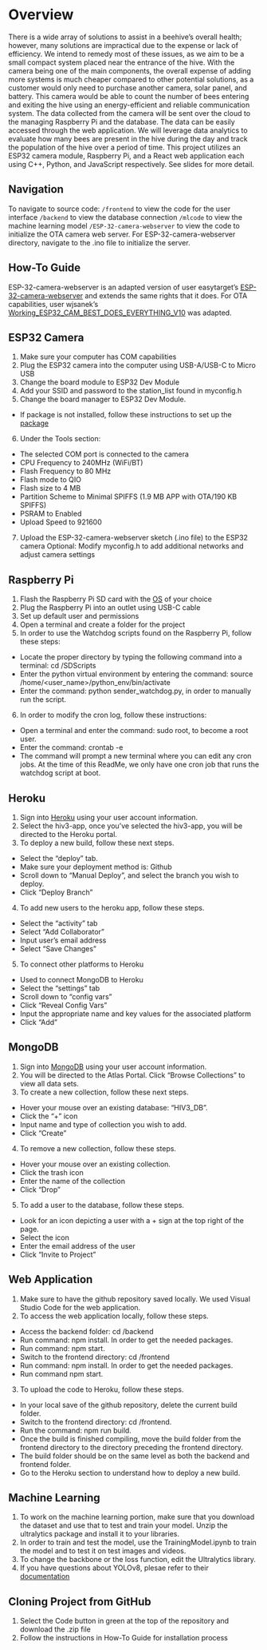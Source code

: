 # Overview
There is a wide array of solutions to assist in a beehive’s overall health; however, many solutions are impractical due to the expense or lack of efficiency. We intend to remedy most of these issues, as we aim to be a small compact system placed near the entrance of the hive. With the camera being one of the main components, the overall expense of adding more systems is much cheaper compared to other potential solutions, as a customer would only need to purchase another camera, solar panel, and battery. This camera would be able to count the number of bees entering and exiting the hive using an energy-efficient and reliable communication system. The data collected from the camera will be sent over the cloud to the managing Raspberry Pi and the database. The data can be easily accessed through the web application. We will leverage data analytics to evaluate how many bees are present in the hive during the day and track the population of the hive over a period of time. 
This project utilizes an ESP32 camera module, Raspberry Pi, and a React web application each using C++, Python, and JavaScript respectively. See slides for more detail.
## Navigation
To navigate to source code:
```/frontend``` to view the code for the user interface
```/backend```  to view the database connection 
```/mlcode``` to view the machine learning model
```/ESP-32-camera-webserver``` to view the code to initialize the OTA camera web server. 
For ESP-32-camera-webserver directory, navigate to the .ino file to initialize the server.
## How-To Guide
ESP-32-camera-webserver is an adapted version of user easytarget’s [ESP-32-camera-webserver](https://github.com/easytarget/esp32-cam-webserver) and extends the same rights that it does. For OTA capabilities, user wjsanek’s [Working_ESP32_CAM_BEST_DOES_EVERYTHING_V10]( https://github.com/wjsanek/wjsanek) was adapted.

## ESP32 Camera
1. Make sure your computer has COM capabilities
2. Plug the ESP32 camera into the computer using USB-A/USB-C to Micro USB
3. Change the board module to ESP32 Dev Module
4. Add your SSID and password to the station_list found in myconfig.h
5. Change the board manager to ESP32 Dev Module. 
- If package is not installed, follow these instructions to set up the [package]( https://docs.espressif.com/projects/arduino-esp32/en/latest/installing.html)
6. Under the Tools section:  
- The selected COM port is connected to the camera
- CPU Frequency to 240MHz (WiFi/BT)
- Flash Frequency to 80 MHz
- Flash mode to QIO
- Flash size to 4 MB
- Partition Scheme to Minimal SPIFFS (1.9 MB APP with OTA/190 KB SPIFFS)
- PSRAM to Enabled
- Upload Speed to 921600
7. Upload the ESP-32-camera-webserver sketch (.ino file) to the ESP32 camera
Optional: Modify myconfig.h to add additional networks and adjust camera settings

## Raspberry Pi

1. Flash the Raspberry Pi SD card with the [OS](https://www.raspberrypi.com/software/) of your choice
2. Plug the Raspberry Pi into an outlet using USB-C cable
3. Set up default user and permissions
4. Open a terminal and create a folder for the project
5. In order to use the Watchdog scripts found on the Raspberry Pi, follow these steps:
- Locate the proper directory by typing the following command into a terminal: cd /SDScripts
- Enter the python virtual environment by entering the command: source /home/<user_name>/python_env/bin/activate
- Enter the command: python sender_watchdog.py, in order to manually run the script.
6. In order to modify the cron log, follow these instructions:
- Open a terminal and enter the command: sudo root, to become a root user. 
- Enter the command: crontab -e
- The command will prompt a new terminal where you can edit any cron jobs. At the time of this ReadMe, we only have one cron job that runs the watchdog script at boot. 



## Heroku 
1. Sign into [Heroku](www.heroku.com) using your user account information.
2. Select the hiv3-app, once you’ve selected the hiv3-app, you will be directed to the Heroku portal.
3. To deploy a new build, follow these next steps. 
- Select the “deploy” tab.
- Make sure your deployment method is: Github
- Scroll down to “Manual Deploy”, and select the branch you wish to deploy. 
- Click “Deploy Branch”
4. To add new users to the heroku app, follow these steps. 
- Select the “activity” tab 
- Select “Add Collaborator”
- Input user’s email address
- Select “Save Changes”
5. To connect other platforms to Heroku
- Used to connect MongoDB to Heroku
- Select the “settings” tab
- Scroll down to “config vars”
- Click “Reveal Config Vars”
- Input the appropriate name and key values for the associated platform
- Click “Add”

## MongoDB
1. Sign into [MongoDB](www.mongodb.com) using your user account information.
2. You will be directed to the Atlas Portal. Click “Browse Collections” to view all data sets. 
3. To create a new collection, follow these next steps.
- Hover your mouse over an existing database: “HIV3_DB”. 
- Click the “+” icon
- Input name and type of collection you wish to add. 
- Click “Create”
4. To remove a new collection, follow these steps.
- Hover your mouse over an existing collection.
- Click the trash icon
- Enter the name of the collection
- Click “Drop”
5. To add a user to the database, follow these steps.
- Look for an icon depicting a user with a + sign at the top right of the page.
- Select the icon
- Enter the email address of the user
- Click “Invite to Project”

## Web Application
1. Make sure to have the github repository saved locally. We used Visual Studio Code for the web application.
2. To access the web application locally, follow these steps.
- Access the backend folder: cd /backend
- Run command: npm install. In order to get the needed packages. 
- Run command: npm start.
- Switch to the frontend directory: cd /frontend
- Run command: npm install. In order to get the needed packages.
- Run command npm start.
3. To upload the code to Heroku, follow these steps.
- In your local save of the github repository, delete the current build folder.
- Switch to the frontend directory: cd /frontend.
- Run the command: npm run build.
- Once the build is finished compiling, move the build folder from the frontend directory to the directory preceding the frontend directory. 
- The build folder should be on the same level as both the backend and frontend folder. 
- Go to the Heroku section to understand how to deploy a new build. 

## Machine Learning
1. To work on the machine learning portion, make sure that you download the dataset and use that to test and train your model. Unzip the ultralytics package and install it to your libraries. 
2. In order to train and test the model, use the TrainingModel.ipynb to train the model and to test it on test images and videos. 
3. To change the backbone or the loss function, edit the Ultralytics library.
4. If you have questions about YOLOv8, plesae refer to their [documentation](https://docs.ultralytics.com) 

## Cloning Project from GitHub
1. Select the Code button in green at the top of the repository and download the .zip file
2. Follow the instructions in How-To Guide for installation process
